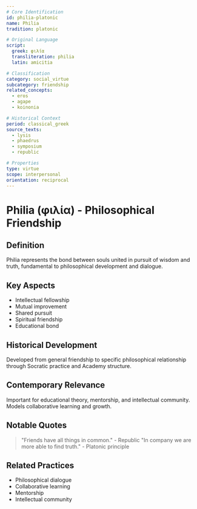```yaml
---
# Core Identification
id: philia-platonic
name: Philia
tradition: platonic

# Original Language
script:
  greek: φιλία
  transliteration: philia
  latin: amicitia

# Classification
category: social_virtue
subcategory: friendship
related_concepts:
  - eros
  - agape
  - koinonia

# Historical Context
period: classical_greek
source_texts:
  - lysis
  - phaedrus
  - symposium
  - republic

# Properties
type: virtue
scope: interpersonal
orientation: reciprocal
---
```


# Philia (φιλία) - Philosophical Friendship

## Definition
Philia represents the bond between souls united in pursuit of wisdom and truth, fundamental to philosophical development and dialogue.

## Key Aspects
- Intellectual fellowship
- Mutual improvement
- Shared pursuit
- Spiritual friendship
- Educational bond

## Historical Development
Developed from general friendship to specific philosophical relationship through Socratic practice and Academy structure.

## Contemporary Relevance
Important for educational theory, mentorship, and intellectual community. Models collaborative learning and growth.

## Notable Quotes
> "Friends have all things in common." - Republic
> "In company we are more able to find truth." - Platonic principle

## Related Practices
- Philosophical dialogue
- Collaborative learning
- Mentorship
- Intellectual community